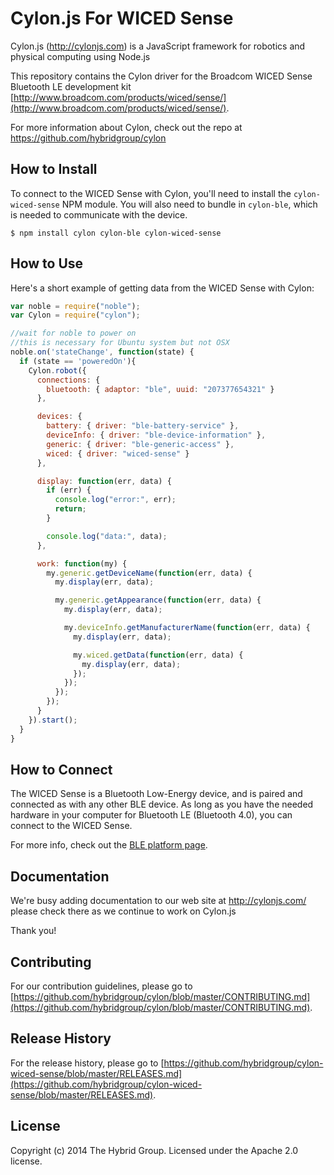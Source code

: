 # Cylon.js For WICED Sense

Cylon.js (http://cylonjs.com) is a JavaScript framework for robotics and
physical computing using Node.js

This repository contains the Cylon driver for the Broadcom WICED Sense Bluetooth LE development kit [http://www.broadcom.com/products/wiced/sense/](http://www.broadcom.com/products/wiced/sense/).

For more information about Cylon, check out the repo at
https://github.com/hybridgroup/cylon

## How to Install

To connect to the WICED Sense with Cylon, you'll need to install the `cylon-wiced-sense` NPM module.
You will also need to bundle in `cylon-ble`, which is needed to communicate with the device.

    $ npm install cylon cylon-ble cylon-wiced-sense

## How to Use

Here's a short example of getting data from the WICED Sense with Cylon:

```javascript
var noble = require("noble");
var Cylon = require("cylon");

//wait for noble to power on 
//this is necessary for Ubuntu system but not OSX
noble.on('stateChange', function(state) {
  if (state == 'poweredOn'){
    Cylon.robot({
      connections: {
        bluetooth: { adaptor: "ble", uuid: "207377654321" }
      },

      devices: {
        battery: { driver: "ble-battery-service" },
        deviceInfo: { driver: "ble-device-information" },
        generic: { driver: "ble-generic-access" },
        wiced: { driver: "wiced-sense" }
      },

      display: function(err, data) {
        if (err) {
          console.log("error:", err);
          return;
        }

        console.log("data:", data);
      },

      work: function(my) {
        my.generic.getDeviceName(function(err, data) {
          my.display(err, data);

          my.generic.getAppearance(function(err, data) {
            my.display(err, data);

            my.deviceInfo.getManufacturerName(function(err, data) {
              my.display(err, data);

              my.wiced.getData(function(err, data) {
                my.display(err, data);
              });
            });
          });
        });
      }
    }).start();
  }
}
```

## How to Connect

The WICED Sense is a Bluetooth Low-Energy device, and is paired and connected as with any other BLE device. As long as you have the needed hardware in your computer for Bluetooth LE (Bluetooth 4.0), you can connect to the WICED Sense.

For more info, check out the [BLE platform page](http://cylonjs.com/documentation/platforms/ble).

## Documentation

We're busy adding documentation to our web site at http://cylonjs.com/ please check there as we continue to work on Cylon.js

Thank you!

## Contributing

For our contribution guidelines, please go to [https://github.com/hybridgroup/cylon/blob/master/CONTRIBUTING.md](https://github.com/hybridgroup/cylon/blob/master/CONTRIBUTING.md).

## Release History

For the release history, please go to [https://github.com/hybridgroup/cylon-wiced-sense/blob/master/RELEASES.md](https://github.com/hybridgroup/cylon-wiced-sense/blob/master/RELEASES.md).

## License

Copyright (c) 2014 The Hybrid Group. Licensed under the Apache 2.0 license.
